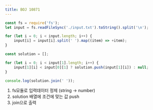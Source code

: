```yaml
---
title: BOJ 10871
---
```


```javascript
const fs = require('fs');
let input = fs.readFileSync('./input.txt').toString().split('\n');

for (let i = 0; i < input.length; i++) {
    input[i] = input[i].split(' ').map((item) => +item);
}

const solution = [];

for (let i = 0; i < input[1].length; i++) {
    input[1][i] < input[0][1] ? solution.push(input[1][i]) : null;
}

console.log(solution.join(' '));
```

1. fs모듈로 입력데이터 정제 (string -> number)
2. solution 배열에 조건에 맞는 값 push
3. join으로 출력
